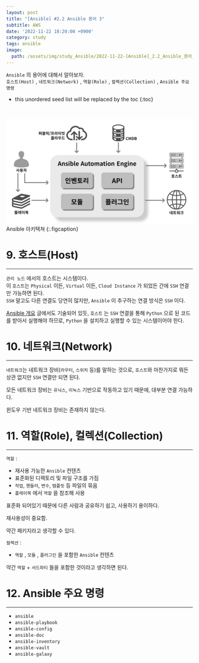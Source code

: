 ```yaml
---
layout: post
title: "[Ansible] #2.2 Ansible 용어 3"
subtitle: AWS
date: '2022-11-22 18:20:00 +0900'
category: study
tags: ansible
image:
  path: /assets/img/study_Ansible/2022-11-22-[Ansible]_2.2_Ansible_용어_3/logo.png
---
```


`Ansible` 의 용어에 대해서 알아보자.<br>
`호스트(Host)` , `네트워크(Network)` ,  `역할(Role)` , `컬렉션(Collection)` , `Ansible 주요 명령`

<!--more-->

* this unordered seed list will be replaced by the toc
{:toc}

<br>

![1](/assets/img/study_Ansible/2022-11-22-[Ansible]_Ansible_개요/1.png)
Ansible 아키텍쳐
{:.figcaption}

# 9. 호스트(Host)
---

`관리 노드` 에서의 호스트는 시스템이다.<br>
이 `호스트`는 `Physical` 이든, `Virtual` 이든, `Cloud Instance` 가 되었든 간에 `SSH` 연결만 가능하면 된다.<br>
`SSH` 말고도 다른 연결도 당연히 많지만, `Ansible` 이 추구하는 연결 방식은 `SSH` 이다.<br>

[Ansible 개요](https://heoj10272.github.io/study/Ansible-_Ansible_%EA%B0%9C%EC%9A%94.html#2-ansible-%EC%95%84%ED%82%A4%ED%85%8D%EC%B3%90) 글에서도 기술되어 있듯, `호스트` 는 `SSH` 연결을 통해 `Python` 으로 된 코드를 받아서 실행해야 하므로, `Python` 을 설치하고 실행할 수 있는 시스템이어야 한다.

# 10. 네트워크(Network)
---

`네트워크`는 네트워크 장비(`라우터`, `스위치` 등)를 말하는 것으로, `호스트`와 마찬가지로 뭐든 상관 없지만 `SSH` 연결만 되면 된다.

모든 네트워크 장비는 `유닉스`, `리눅스` 기반으로 작동하고 있기 때문에, 대부분 연결 가능하다.

윈도우 기반 네트워크 장비는 존재하지 않는다.

# 11. 역할(Role), 컬렉션(Collection)
---

`역할` :
* 재사용 가능한 `Ansible` 컨텐츠
* 표준화된 디렉토리 및 파일 구조를 가짐
* `작업`, `핸들러`, `변수`, `템플릿` 등 파일의 묶음
* `플레이북` 에서 `역할` 을 참조해 사용

표준화 되어있기 때문에 다른 사람과 공유하기 쉽고, 사용하기 용이하다.

재사용성이 중요함.

약간 패키지라고 생각할 수 있다.

`컬렉션` :

- `역할` , `모듈` , `플러그인` 을 포함한 `Ansible` 컨텐츠

약간 `역할` + `서드파티` 들을 포함한 것이라고 생각하면 된다.

# 12. Ansible 주요 명령
---

* `ansible`
* `ansible-playbook`
* `ansible-config`
* `ansible-doc`
* `ansible-inventory`
* `ansible-vault`
* `ansible-galaxy`